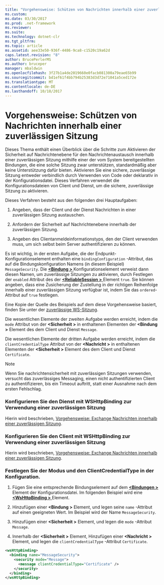 ```yaml
---
title: "Vorgehensweise: Schützen von Nachrichten innerhalb einer zuverlässigen Sitzung"
ms.custom: 
ms.date: 03/30/2017
ms.prod: .net-framework
ms.reviewer: 
ms.suite: 
ms.technology: dotnet-clr
ms.tgt_pltfrm: 
ms.topic: article
ms.assetid: aee33e50-936f-4486-9ca8-c1520c19a62d
caps.latest.revision: "8"
author: BrucePerlerMS
ms.author: bruceper
manager: mbaldwin
ms.openlocfilehash: 3f27b1a4de2019660e0facb081300a79eae65b99
ms.sourcegitcommit: bd1ef61f4bb794b25383d3d72e71041a5ced172e
ms.translationtype: MT
ms.contentlocale: de-DE
ms.lasthandoff: 10/18/2017
---
```

# <a name="how-to-secure-messages-within-reliable-sessions"></a>Vorgehensweise: Schützen von Nachrichten innerhalb einer zuverlässigen Sitzung

Dieses Thema enthält einen Überblick über die Schritte zum Aktivieren der Sicherheit auf Nachrichtenebene für den Nachrichtenaustausch innerhalb einer zuverlässigen Sitzung mithilfe einer der vom System bereitgestellten Bindungen, die eine solche Sitzung zwar unterstützen, standardmäßig aber keine Unterstützung dafür bieten. Aktivieren Sie eine sichere, zuverlässige Sitzung entweder verbindlich durch Verwenden von Code oder deklarativ in der Konfigurationsdatei. Dieses Verfahren verwendet die Konfigurationsdateien von Client und Dienst, um die sichere, zuverlässige Sitzung zu aktivieren.

Dieses Verfahren besteht aus den folgenden drei Hauptaufgaben:

1. Angeben, dass der Client und der Dienst Nachrichten in einer zuverlässigen Sitzung austauschen.

1. Anfordern der Sicherheit auf Nachrichtenebene innerhalb der zuverlässigen Sitzung.

1. Angeben des Clientanmeldeinformationstyps, den der Client verwenden muss, um sich selbst beim Server authentifizieren zu können.

Es ist wichtig, in der ersten Aufgabe, die der Endpunkt-Konfigurationselement enthalten eine `bindingConfiguration` -Attribut, das auf die Bindungskonfiguration Namens (in diesem Beispiel) `MessageSecurity`. Die [  **\<Bindung >** ](../../../../docs/framework/misc/binding.md) Konfigurationselement verweist dann diesen Namen, um zuverlässige Sitzungen zu aktivieren, durch Festlegen der `enabled` Attribut des der [  **\<ReliableSession >** ](http://msdn.microsoft.com/en-us/9c93818a-7dfa-43d5-b3a1-1aafccf3a00b) Element `true`. Sie können angeben, dass eine Zusicherung der Zustellung in der richtigen Reihenfolge innerhalb einer zuverlässigen Sitzung verfügbar ist, indem Sie das `ordered`-Attribut auf `true` festlegen.

Eine Kopie der Quelle des Beispiels auf dem diese Vorgehensweise basiert, finden Sie unter der [zuverlässige WS-Sitzung](../../../../docs/framework/wcf/samples/ws-reliable-session.md).

Die wesentlichen Elemente der zweiten Aufgabe werden erreicht, indem die `mode` Attribut von der  **\<Sicherheit >** in enthaltenen Elementen der  **\<Bindung >** Element des dem Client und Dienst `Message`.

Die wesentlichen Elemente der dritten Aufgabe werden erreicht, indem die `clientCredentialType` Attribut von der  **\<Nachricht >** in enthaltenen Elementen der  **\<Sicherheit >** Element des dem Client und Dienst `Certificate`.

> [!NOTE]
> Wenn Sie nachrichtensicherheit mit zuverlässigen Sitzungen verwenden, versucht das zuverlässiges Messaging, einen nicht authentifizierten Client zu authentifizieren, bis ein Timeout auftritt, statt einer Ausnahme nach dem ersten Fehlschlag.

### <a name="configure-the-service-with-a-wshttpbinding-to-use-a-reliable-session"></a>Konfigurieren Sie den Dienst mit WSHttpBinding zur Verwendung einer zuverlässigen Sitzung

Hierin wird beschrieben, [Vorgehensweise: Exchange Nachrichten innerhalb einer zuverlässigen Sitzung](../../../../docs/framework/wcf/feature-details/how-to-exchange-messages-within-a-reliable-session.md).

### <a name="configure-the-client-with-a-wshttpbinding-to-use-a-reliable-session"></a>Konfigurieren Sie den Client mit WSHttpBinding zur Verwendung einer zuverlässigen Sitzung

Hierin wird beschrieben, [Vorgehensweise: Exchange Nachrichten innerhalb einer zuverlässigen Sitzung](../../../../docs/framework/wcf/feature-details/how-to-exchange-messages-within-a-reliable-session.md).

### <a name="set-the-mode-and-clientcredentialtype-in-configuration"></a>Festlegen Sie der Modus und den ClientCredentialType in der Konfiguration.

1. Fügen Sie eine entsprechende Bindungselement auf dem [  **\<Bindungen >** ](../../../../docs/framework/configure-apps/file-schema/wcf/bindings.md) Element der Konfigurationsdatei. Im folgenden Beispiel wird eine [  **\<WsHttpBinding >** ](../../../../docs/framework/configure-apps/file-schema/wcf/wshttpbinding.md) Element.

1. Hinzufügen einer  **\<Bindung >** Element, und legen seine `name` -Attribut auf einen geeigneten Wert. Im Beispiel wird der Name `MessageSecurity`.

1. Hinzufügen einer  **\<Sicherheit >** Element, und legen die `mode` -Attribut `Message`.

1. Innerhalb der  **\<Sicherheit >** Element, Hinzufügen einer  **\<Nachricht >** Element, und legen die `clientCredentialType` -Attribut `Certificate`.

```xml
<wsHttpBinding>
  <binding name="MessageSecurity">
    <security mode="Message">
      <message clientCredentialType="Certificate" />
    </security>
  </binding>
</wsHttpBinding>
```
